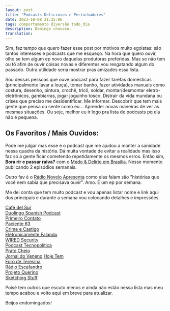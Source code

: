 ```yaml
---
layout: post
title: "Podcasts Deliciosos e Perturbadores"
date: 2023-10-08 21:35:06
tags: comportamento diversão todo_dia
description: Domingo chuvoso.
translation:
---
```


Sim, faz tempo que quero fazer esse post por motivos muito egoistas: são tantos interesses e podcasts que me esqueço. Na hora que quero ouvir, olho se tem algum ep novo daquelas produtoras preferidas. Mas se não tem ou tô afim de ouvir coisas novas e diferentes vou resgatando algum do passado. Outra utilidade seria mostrar pras amizades essa lista.   

Sou dessas pessoas que ouve podcast para fazer tarefas domésticas (principalmente lavar a louça), tomar banho, fazer atividades manuais como costura, desenho, pintura, crochê, tricô, soldar, montar/desmontar eletro-eletrônicos, gambiarras, jogar joguinho tosco. Distrair da vida mundana ou crises que preciso me desidentificar. Me informar. Descobrir que tem mais gente que pensa ou sente como eu... Aprender novas maneiras de ver as mesmas situações. Ou seje, melhor eu ir logo pra lista de podcasts pq ela não é pequena.   

## Os Favoritos / Mais Ouvidos:

Pode me julgar mas esse é o podcast que me ajudou a manter a sanidade nessa quadra da história. Dá muita vontade de evitar a realidade mas isso faz só a gente ficar cometendo repetidamente os mesmos erros. Então sim, **Bora rir e passar raiva?** com o [Medo & Delírio em Brasília](https://open.spotify.com/show/4GTrddwqYaFDOuNUPcsRaX). Nesse momento publicando 2 episódios semanais.   

Outro fav é o [Rádio Novelo Apresenta](https://open.spotify.com/show/5FN1BLdgT0R4K8WhXOtcCx?si=9c9d2be9f777456d) como elas falam são "histórias que você nem sabia que precisava ouvir". Amo. É um ep por semana.   

Me dei conta que tem muito podcast e vou apenas listar nome e link aqui dos principais e durante a semana vou colocando detalhes e impressões.

[Café del Sur](https://open.spotify.com/show/1xC8ok79xRuHl9U7puGlFs?si=f3d9802b78b341fa)   
[Duolingo Spanish Podcast](https://open.spotify.com/show/2uDEXRSkpRdCmZUw8qt5fh?si=91c88ec56c23440a)   
[Primeiro Contato](https://open.spotify.com/show/3aaPVfrjPV3wDV8RJK51V7?si=80869595244d48ed)   
[Paciente 63](https://open.spotify.com/show/4oh9G7rQXhTjI0mrXuuKm1?si=a3cc477d2b434c5a)   
[Crime e Castigo](https://open.spotify.com/show/7BgdFMr0pE3CMSV5t8MZSQ?si=a255cf1de8fc456c)   
[Eletronicamente Falando](https://open.spotify.com/show/7ojJqRlK0NrOHip817bu2y?si=064e02f545d74c67)   
[WIRED Security](https://open.spotify.com/show/6y9h49k5zEw65mGzDIQHBU?si=8ba448ecae9a4aaf)  
[Podcast Tecnopolítica](https://open.spotify.com/show/55uTHZA0rs7ue5ajEJN9wp?si=9ef52f939e814f25)   
[Prato Cheio](https://open.spotify.com/show/44Ubq2POFmm15Ld67pIbgV?si=d7f54fc2db2d4e0b)   
[Jornal do Veneno](https://open.spotify.com/show/2NS36JPe3OmV6vZZ7jOcio?si=b4997ef66d8443f5)
[Hoje Tem](https://open.spotify.com/show/2w3IfCyn2cAVrSrzVkwTcj?si=df61ca676f304799)  
[Foro de Teresina](https://open.spotify.com/show/04bTe3UuVaZVDKV9ORFN4Y?si=0ca7e1391bc0477d)   
[Rádio Escafandro](https://open.spotify.com/show/2Jonxe5ibaFY0iw7Czyioj?si=c9a5ed4c138046d8)  
[Projeto Querino](https://open.spotify.com/show/4ihscGfv0vmjBrK6dHA9Xo?si=40e0f5dc944d445c)  
[Sketching Stuff](https://open.spotify.com/show/5tpwcwg2GkB9YZXBXwoN0J?si=b310cc32cf0b4046)   

Poisé tem outros que escuto menos e ainda não estão nessa lista mas meu tempo acabou e volto aqui em breve para atualizar.  

Beijos endomingados!













 

